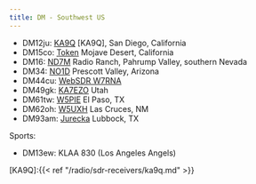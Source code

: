 ```yaml
---
title: DM - Southwest US
---
```


* DM12ju: [KA9Q](http://kiwisdr.ka9q.net:8073/)
  [KA9Q], San Diego, California
* DM15co: [Token](http://tokenradio.proxy.kiwisdr.com:8073/)
  Mojave Desert, California
* DM16: [ND7M](http://74.82.153.108:8073/)
  Radio Ranch, Pahrump Valley, southern Nevada
* DM34: [NO1D](http://no1d.duckdns.org:8073/)
  Prescott Valley, Arizona
* DM44cu: [WebSDR W7RNA](http://w7rna.dyndns-remote.com:18901/)
* DM49gk: [KA7EZO](http://ka7ezo.proxy.kiwisdr.com:8073/)
  Utah
* DM61tw: [W5PIE](http://w5pie.proxy.kiwisdr.com:8073/)
  El Paso, TX
* DM62oh: [W5UXH](http://w5uxh-kiwi.dyndns.org:8073/)
  Las Cruces, NM
* DM93am: [Jurecka](http://kiwisdr.jurecka.net:8073/)
  Lubbock, TX

Sports:

* DM13ew: KLAA 830 (Los Angeles Angels)

[KA9Q]:{{< ref "/radio/sdr-receivers/ka9q.md" >}}
